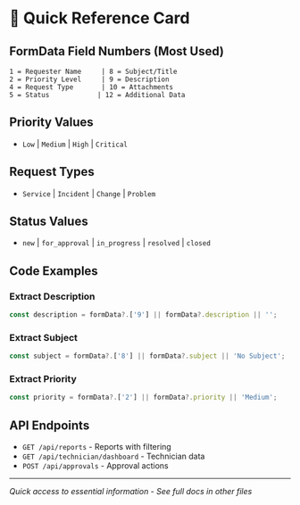 # 🚀 Quick Reference Card

## FormData Field Numbers (Most Used)

```
1 = Requester Name     | 8 = Subject/Title
2 = Priority Level     | 9 = Description  
4 = Request Type       | 10 = Attachments
5 = Status            | 12 = Additional Data
```

## Priority Values
- `Low` | `Medium` | `High` | `Critical`

## Request Types  
- `Service` | `Incident` | `Change` | `Problem`

## Status Values
- `new` | `for_approval` | `in_progress` | `resolved` | `closed`

## Code Examples

### Extract Description
```typescript
const description = formData?.['9'] || formData?.description || '';
```

### Extract Subject
```typescript  
const subject = formData?.['8'] || formData?.subject || 'No Subject';
```

### Extract Priority
```typescript
const priority = formData?.['2'] || formData?.priority || 'Medium';
```

## API Endpoints
- `GET /api/reports` - Reports with filtering
- `GET /api/technician/dashboard` - Technician data
- `POST /api/approvals` - Approval actions

---
*Quick access to essential information - See full docs in other files*
